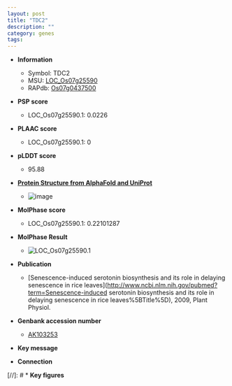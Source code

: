 ```yaml
---
layout: post
title: "TDC2"
description: ""
category: genes
tags: 
---
```


* **Information**  
    + Symbol: TDC2  
    + MSU: [LOC_Os07g25590](http://rice.plantbiology.msu.edu/cgi-bin/ORF_infopage.cgi?orf=LOC_Os07g25590)  
    + RAPdb: [Os07g0437500](http://rapdb.dna.affrc.go.jp/viewer/gbrowse_details/irgsp1?name=Os07g0437500)  

* **PSP score**  
    + LOC_Os07g25590.1: 0.0226 

* **PLAAC score**  
    + LOC_Os07g25590.1: 0 

* **pLDDT score**
    + 95.88

* **[Protein Structure from AlphaFold and UniProt](https://www.uniprot.org/uniprotkb/Q7XHL3/entry#structure)**
    + ![image](https://ricepsp.github.io/images/Q7/AF-Q7XHL3-F1.png)

* **MolPhase score**
    + LOC_Os07g25590.1: 0.22101287

* **MolPhase Result**
    + ![LOC_Os07g25590.1](https://304243504.github.io/Pictures/LOC_Os07g/LOC_Os07g25590.1.png)

* **Publication**  
    + [Senescence-induced serotonin biosynthesis and its role in delaying senescence in rice leaves](http://www.ncbi.nlm.nih.gov/pubmed?term=Senescence-induced serotonin biosynthesis and its role in delaying senescence in rice leaves%5BTitle%5D), 2009, Plant Physiol.

* **Genbank accession number**  
    + [AK103253](http://www.ncbi.nlm.nih.gov/nuccore/AK103253)

* **Key message**  

* **Connection**  

[//]: # * **Key figures**  


